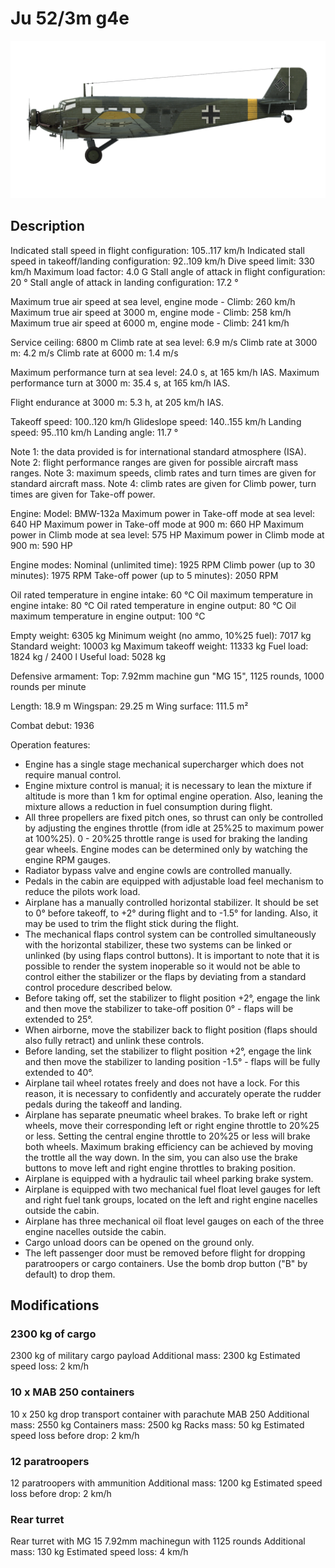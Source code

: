 # Ju 52/3m g4e

![ju523mg4e](../images/ju523mg4e.png)

## Description

Indicated stall speed in flight configuration: 105..117 km/h
Indicated stall speed in takeoff/landing configuration: 92..109 km/h
Dive speed limit: 330 km/h
Maximum load factor: 4.0 G
Stall angle of attack in flight configuration: 20 °
Stall angle of attack in landing configuration: 17.2 °

Maximum true air speed at sea level, engine mode - Climb: 260 km/h
Maximum true air speed at 3000 m, engine mode - Climb: 258 km/h
Maximum true air speed at 6000 m, engine mode - Climb: 241 km/h

Service ceiling: 6800 m
Climb rate at sea level: 6.9 m/s
Climb rate at 3000 m: 4.2 m/s
Climb rate at 6000 m: 1.4 m/s

Maximum performance turn at sea level: 24.0 s, at 165 km/h IAS.
Maximum performance turn at 3000 m: 35.4 s, at 165 km/h IAS.

Flight endurance at 3000 m: 5.3 h, at 205 km/h IAS.

Takeoff speed: 100..120 km/h
Glideslope speed: 140..155 km/h
Landing speed: 95..110 km/h
Landing angle: 11.7 °

Note 1: the data provided is for international standard atmosphere (ISA).
Note 2: flight performance ranges are given for possible aircraft mass ranges.
Note 3: maximum speeds, climb rates and turn times are given for standard aircraft mass.
Note 4: climb rates are given for Climb power, turn times are given for Take-off power.

Engine:
Model: BMW-132a
Maximum power in Take-off mode at sea level: 640 HP
Maximum power in Take-off mode at 900 m: 660 HP
Maximum power in Climb mode at sea level: 575 HP
Maximum power in Climb mode at 900 m: 590 HP

Engine modes:
Nominal (unlimited time): 1925 RPM
Climb power (up to 30 minutes): 1975 RPM
Take-off power (up to 5 minutes): 2050 RPM

Oil rated temperature in engine intake: 60 °C
Oil maximum temperature in engine intake: 80 °C
Oil rated temperature in engine output: 80 °C
Oil maximum temperature in engine output: 100 °C

Empty weight: 6305 kg
Minimum weight (no ammo, 10%25 fuel): 7017 kg
Standard weight: 10003 kg
Maximum takeoff weight: 11333 kg
Fuel load: 1824 kg / 2400 l
Useful load: 5028 kg

Defensive armament:
Top: 7.92mm machine gun "MG 15", 1125 rounds, 1000 rounds per minute

Length: 18.9 m
Wingspan: 29.25 m
Wing surface: 111.5 m²

Combat debut: 1936

Operation features:
- Engine has a single stage mechanical supercharger which does not require manual control.
- Engine mixture control is manual; it is necessary to lean the mixture if altitude is more than 1 km for optimal engine operation. Also, leaning the mixture allows a reduction in fuel consumption during flight.
- All three propellers are fixed pitch ones, so thrust can only be controlled by adjusting the engines throttle (from idle at 25%25 to maximum power at 100%25). 0 - 20%25 throttle range is used for braking the landing gear wheels. Engine modes can be determined only by watching the engine RPM gauges.
- Radiator bypass valve and engine cowls are controlled manually.
- Pedals in the cabin are equipped with adjustable load feel mechanism to reduce the pilots work load.
- Airplane has a manually controlled horizontal stabilizer. It should be set to 0° before takeoff, to +2° during flight and to -1.5° for landing. Also, it may be used to trim the flight stick during the flight.
- The mechanical flaps control system can be controlled simultaneously with the horizontal stabilizer, these two systems can be linked or unlinked (by using flaps control buttons). It is important to note that it is possible to render the system inoperable so it would not be able to control either the stabilizer or the flaps by deviating from a standard control procedure described below.
- Before taking off, set the stabilizer to flight position +2°, engage the link and then move the stabilizer to take-off position 0° - flaps will be extended to 25°.
- When airborne, move the stabilizer back to flight position (flaps should also fully retract) and  unlink these controls.
- Before landing, set the stabilizer to flight position +2°, engage the link and then move the stabilizer to landing position -1.5° - flaps will be fully extended to 40°.
- Airplane tail wheel rotates freely and does not have a lock. For this reason, it is necessary to confidently and accurately operate the rudder pedals during the takeoff and landing.
- Airplane has separate pneumatic wheel brakes. To brake left or right wheels, move their corresponding left or right engine throttle to 20%25 or less. Setting the central engine throttle to 20%25 or less will brake both wheels. Maximum braking efficiency can be achieved by moving the trottle all the way down. In the sim, you can also use the brake buttons to move left and right engine throttles to braking position.
- Airplane is equipped with a hydraulic tail wheel parking brake system.
- Airplane is equipped with two mechanical fuel float level gauges for left and right fuel tank groups, located on the left and right engine nacelles outside the cabin.
- Airplane has three mechanical oil float level gauges on each of the three engine nacelles outside the cabin.
- Cargo unload doors can be opened on the ground only.
- The left passenger door must be removed before flight for dropping paratroopers or cargo containers. Use the bomb drop button ("B" by default) to drop them.

## Modifications


### 2300 kg of cargo

2300 kg of military cargo payload
Additional mass: 2300 kg
Estimated speed loss: 2 km/h


### 10 x MAB 250 containers

10 x 250 kg drop transport container with parachute MAB 250
Additional mass: 2550 kg
Containers mass: 2500 kg
Racks mass: 50 kg
Estimated speed loss before drop: 2 km/h


### 12 paratroopers

12 paratroopers with ammunition
Additional mass: 1200 kg
Estimated speed loss before drop: 2 km/h


### Rear turret

Rear turret with MG 15 7.92mm machinegun with 1125 rounds
Additional mass: 130 kg
Estimated speed loss: 4 km/h